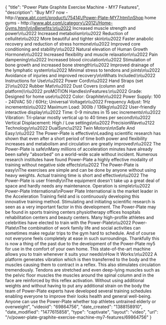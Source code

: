 {
    "title": "Power Plate Graphite Exercise Machine - MY7 Features",
    "description": "Buy MY7 now - http:\/\/www.abt.com\/product\/75414\/Power-Plate-MY7.html\nShop home gyms - http:\/\/www.abt.com\/category\/2012\/Home-Gyms.html\n\nBenefits:\n\u2022 Increased muscle strength and power\n\u2022 Increased metabolism\n\u2022 Reduction of cellulite\n\u2022 More beautiful and tighter skin\n\u2022 Faster anabolic recovery and reduction of stress hormone\n\u2022 Improved core conditioning and stability\n\u2022 Natural elevation of Human Growth Hormone\n\u2022 Increased flexibility and muscle relaxation\n\u2022 Pain dampening\n\u2022 Increased blood circulation\n\u2022 Stimulation of bone growth and increased bone strength\n\u2022 Improved drainage of the lymphatic system\n\u2022 Minimal stress to tendons and joints\n\u2022 Avoidance of injuries and improved recovery\n\nWhats Included:\n\u2022 Instructions for Use\n\u2022 Power Cord\n\u2022 Hand Straps (set 2)\n\u2022 Rubber Mat\n\u2022 Dust Covers (column and platform)\n\u2022 proMOTION Handles\nFeatures:\n\u2022 Grade: Designed for home use\n\u2022 Color: Graphite\n\u2022 Power Supply: 100 - 240VAC 50 \/ 60Hz; Universal Voltage\n\u2022 Frequency Adjust: 1Hz increments\n\u2022 Maximum Load: 300lb \/ 136kg\n\u2022 User-friendly interactive display\n\u2022 Time: 0-9 minutes in 15 sec increments\n\u2022 Vibration: Tri-planar mostly vertical up to 40 times per second\n\u2022 Vertical Displacement: High \/ Low settings\n\u2022 PrecisionWave\u2122 Technology\n\u2022 DualSync\u2122 Twin Motors\n\nSafe And Easy:\n\u2022 The Power-Plate is effective\nLeading scientific research has shown that even after a short period of time both power and flexibility increases and metabolism and circulation are greatly improved\n\u2022 The Power-Plate is safe\nMany millions of acceleration minutes have already been safely \"absorbed\" on a world-wide scale without incident. Numerous research institutes have found Power-Plate a highly effective modality of training without negative side effects\n\u2022 The Power-Plate is easy\nThe exercises are simple and can be done by anyone without using heavy weights. Actual training time is short and effective\n\u2022 The Power-Plate is user friendly\nThe equipment doesn't take up a great deal of space and hardly needs any maintenance. Operation is simple\n\u2022 Power-Plate International\nPower Plate International is the market leader in the Acceleration Training field and is continuously developing this innovative training method. Stimulating and initiating scientific research is seen as a very important factor in this development. The Power-Plate may be found in sports training centers physiotherapy offices hospitals rehabilitation centers and beauty centers. Many high-profile athletes and celebrities have elected to train with the Power-Plate\n\u2022 Power-Plate\nThe combination of work family life and social activities can sometimes make regular trips to the gym hard to schedule. And of course not everyone feels completely at ease in such surroundings. Thankfully this is now a thing of the past due to the development of the Power-Plate my5 for use in the comfort of your own home. This state-of-the-art machine allows you to train whenever it suits your needs\nHow It Works:\n\u2022 A platform generates vibration which is then transferred to the body and the muscles causing them to contract in a reflex. This also stimulates circulation tremendously. Tendons are stretched and even deep-lying muscles such as the pelvic floor muscles the muscles around the spinal column and in the face are reinforced by this reflex activation. Without using additional weights and without having to put any additional strain on the body the team of Power-Plate experts have developed several training schedules enabling everyone to improve their looks health and general well-being. Anyone can use the Power-Plate whether top athletes untrained elderly or overweight",
    "videoid": "69864756",
    "date_created": "1388158910",
    "date_modified": "1477615858",
    "type": "captivate",
    "layout": "video",
    "url": "\/v\/power-plate-graphite-exercise-machine-my7-features\/69864756"
}